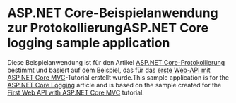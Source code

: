 # <a name="aspnet-core-logging-sample-application"></a><span data-ttu-id="4d41b-101">ASP.NET Core-Beispielanwendung zur Protokollierung</span><span class="sxs-lookup"><span data-stu-id="4d41b-101">ASP.NET Core logging sample application</span></span>

<span data-ttu-id="4d41b-102">Diese Beispielanwendung ist für den Artikel [ASP.NET Core-Protokollierung](https://docs.microsoft.com/aspnet/core/fundamentals/logging/index) bestimmt und basiert auf dem Beispiel, das für das [erste Web-API mit ASP.NET Core MVC](https://docs.microsoft.com/aspnet/core/tutorials/first-web-api)-Tutorial erstellt wurde.</span><span class="sxs-lookup"><span data-stu-id="4d41b-102">This sample application is for the [ASP.NET Core Logging](https://docs.microsoft.com/aspnet/core/fundamentals/logging/index) article and is based on the sample created for the [First Web API with ASP.NET Core MVC](https://docs.microsoft.com/aspnet/core/tutorials/first-web-api) tutorial.</span></span>
